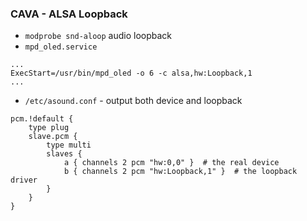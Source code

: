 ### CAVA - ALSA Loopback

- `modprobe snd-aloop` audio loopback
- `mpd_oled.service`
```
...
ExecStart=/usr/bin/mpd_oled -o 6 -c alsa,hw:Loopback,1
...
```
- `/etc/asound.conf` - output both device and loopback
```
pcm.!default {
	type plug
	slave.pcm {
		type multi
		slaves {
			a { channels 2 pcm "hw:0,0" }  # the real device
			b { channels 2 pcm "hw:Loopback,1" }  # the loopback driver
		}
	}
}
```
